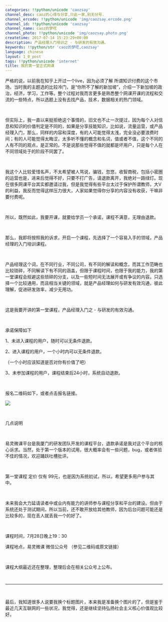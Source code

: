```yaml
---
categories: !!python/unicode 'caozsay'
channel_desc: caoz的心得与分享,只此一家,别无分号.
channel_ercode: !!python/unicode 'img/caozsay.ercode.png'
channel_id: !!python/unicode 'caozsay'
channel_name: caoz的梦呓
channel_photo: !!python/unicode 'img/caozsay.photo.png'
createtime: 2017-07-14 15:23:29+00:00
description: 产品经理入门培训之 - 与研发的有效沟通。
keywords: !!python/str 'caoz的梦呓,caozsay'
language: chinese
layout: 1_0_post
tags: !!python/unicode 'internet'
title: 我的第一堂正式网课
---
```

<div class="rich_media_content" id="js_content">
<p>
         严格的说，以前我在知乎上开过一个live，因为必须了解 所谓知识付费的这个市场，当时我的主题选的比较冷门，是“你所不了解的新加坡”，介绍一下新加坡的政治，经济，学习，工作等。整个过程对我而言更多是熟悉整个网课开课的流程和交流的一些特点，所以选题上没有去找产品，技术，数据相关的热门领域。
        </p>
<p>
<br/>
</p>
<p>
         但实际上，我一直以来挺拒绝这个事情的，旧文也不止一次提过，因为每个人对信息和知识的价值判定是不同的，如果是分享技能知识，比如说，流量运营，或产品经理入门，那么，同样的内容和深度，有的人可能觉得太浅，完全没必要浪费时间；有的人可能觉得太晦涩，太多听不懂的概念和名词，值或者不值，这个不同的人有不同的观点，是正常的。不是说那些觉得不值的就都是坏用户，只是每个人在不同领域处于的阶段不同罢了。
        </p>
<p>
<br/>
</p>
<p>
         我这个人比较爱惜名声，不太希望被人骂说，骗钱，忽悠，收智商税，包括小密圈的运营也是，进来后觉得不好，只要不打广告，请退款离开，我绝对一路绿灯。现在很多网课平台其实都邀请过我，但是我觉得有些平台太过于保护所谓教师，大V的利益，我反而觉得这样压力很大，人家如果觉得你分享的内容没有收获，干嘛非要付费呢。
        </p>
<p>
<br/>
</p>
<p>
         所以，既然如此，我要开课，就要给学员一个承诺，课程不满意，无理由退款。
        </p>
<p>
<br/>
</p>
<p>
         那么，我即将按照我的诉求，开启一个课程，先选择了一个容易入手的领域，产品经理的入门培训课程。
         <br/>
</p>
<p>
<br/>
</p>
<p>
         产品经理这个词，在不同行业，不同公司，有不同的解读和概念，而其工作范畴也比较琐碎，不同解读下有不同的涵盖，但限于课程时间，也限于我的能力，我的第一堂课程会规避这些琐碎的分支，以及一些短时间无法展开或有争议的内容。只选择一个比较通用，而且相当关键的领域，就是产品经理如何与研发有效沟通，彼此理解，促进研发效率，减少无用功。
        </p>
<p>
<br/>
</p>
<p>
         这是我要开讲的第一堂课程，产品经理入门之 - 与研发的有效沟通。
        </p>
<p>
<br/>
</p>
<p>
         承诺保障如下
        </p>
<p>
         1、未进入课程的用户，随时可以无条件退款。
        </p>
<p>
         2、进入课程的用户，一个小时内可以无条件退款。
        </p>
<p>
         （一个小时应该知道是否对你有价值了吧）
        </p>
<p>
         3、未参加课程的用户，课程结束后24小时，系统自动退款。
        </p>
<p>
<br/>
</p>
<p>
         报名二维码如下，或者点击报名链接。
        </p>
<p>
<img class="" data-ratio="1" data-s="300,640" data-src="" data-type="png" data-w="427" src="{{ '/img/nBKX0s8fer0ORYVebZppdvvJXeORN4A17N6xwP8rVVv8xnKrftR56iaicARibaf0Fj5RiccOrYtEfjmJicC5U0olTiaw.png' | prepend: site.img | replace: '//','/' }}"/>
</p>
<p>
<br/>
</p>
<p>
         几点说明
        </p>
<p>
<br/>
</p>
<p>
         易灵微课平台是我厦门的研发团队开发的课程平台，退款承诺是我对这个平台的核心诉求。当然，处于第一个版本的试用，很大概率会有一些问题，bug，或者体验不佳的情况，欢迎踊跃吐槽批评。
        </p>
<p>
<br/>
</p>
<p>
         第一堂课程 定价 仅有 99元，也是因为系统初试，所以，希望更多用户参与其中。
        </p>
<p>
<br/>
</p>
<p>
         未来我会大力延请读者中或业内有能力的讲师参与课程分享和平台的建设。但由于系统还处于测试期间，所以当前，还不敢开放给其他教师，因为后台问题可能还是比较多的，现在丢人就丢我一个的好了。
        </p>
<p>
<br/>
</p>
<p>
         课程时间，7月28日晚上19：30
        </p>
<p>
         课程地点，易灵微课 微信公众号 （参见二维码或原文链接）
        </p>
<p>
<br/>
</p>
<p>
         课程大纲最近还在整理，整理后会在相关公众号上公布。
        </p>
<p>
<br/>
</p>
<hr/>
<p>
<br/>
</p>
<p>
         最后，我知道很多人说要我换个标题图片，本来我是准备换个图片的了，但是鉴于最近几天互联网的一些状况，我觉得，还是继续坚持弘扬社会主义核心价值观比较好。
        </p>
</div>